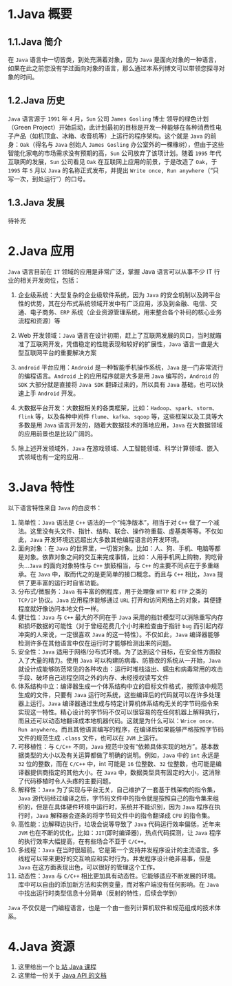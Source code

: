 # 1.Java 概要

## 1.1.Java 简介

在 `Java` 语言中一切皆类，到处充满着对象，因为 `Java` 是面向对象的一种语言，如果在此之前您没有学过面向对象的语言，那么通过本系列博文可以带领您探寻对象的时间。

## 1.2.Java 历史

`Java` 语言源于 `1991` 年 `4` 月，`Sun` 公司 `James Gosling` 博士 领导的绿色计划（Green Project）开始启动，此计划最初的目标是开发一种能够在各种消费性电子产品（如机顶盒、冰箱、收音机等）上运行的程序架构。这个就是 `Java` 的前身：`Oak`（得名与 `Java` 创始人 `James Gosling` 办公室外的一棵橡树），但由于这些智能化家电的市场需求没有预期的高，`Sun` 公司放弃了该项计划。随着 `1995` 年代互联网的发展，`Sun` 公司看见 `Oak` 在互联网上应用的前景，于是改造了 `Oak`，于 `1995` 年 `5` 月以 `Java` 的名称正式发布，并提出 `Write once, Run anywhere`（“只写一次，到处运行”）的口号。

## 1.3.Java 发展

待补充

# 2.Java 应用

`Java` 语言目前在 `IT` 领域的应用是非常广泛，掌握 Java 语言可以从事不少 IT 行业的相关开发岗位，包括：

1. 企业级系统：大型复杂的企业级软件系统，因为 `Java` 的安全机制以及跨平台性的优势，其在分布式系统领域开发中有广泛应用，涉及到金融、电信、交通、电子商务、`ERP` 系统（企业资源管理系统，用来整合各个补码的核心业务流程和资源）等  

2. Web 开发领域：`Java` 语言在设计初期，赶上了互联网发展的风口，当时就瞄准了互联网开发，凭借稳定的性能表现和较好的扩展性，`Java` 语言一直是大型互联网平台的重要解决方案

3. `android` 平台应用：`Android` 是一种智能手机操作系统，`Java` 是一门非常流行的编程语言。`Android` 上的应用程序就是大多是用 `Java` 编写的，`Android` 的 `SDK` 大部分就是直接将 `Java SDK` 翻译过来的，所以具有 `Java` 基础，也可以快速上手 `Android` 开发。

4. 大数据平台开发：大数据相关的各类框架，比如：`Hadoop`、`spark`、`storm`、`flink` 等，以及各种中间件 `flume`、`kafka`、`sqoop` 等，这些框架以及工具等大多数是用 `Java` 语言开发的，随着大数据技术的落地应用，`Java` 在大数据领域的应用前景也是比较广阔的。 

5. 除上述开发领域外，`Java` 在游戏领域、人工智能领域、科学计算领域、嵌入式领域也有一定的应用...

# 3.Java 特性

以下语言特性来自 `Java` 的白皮书：

1. 简单性：`Java` 语法是 `C++` 语法的一个“纯净版本”，相当于对 `C++` 做了一个减法。这里没有头文件、指针、结构、联合、操作符重载、虚基类等等。不仅如此，`Java` 开发环境远远超出大多数其他编程语言的开发环境。  
2. 面向对象：在 `Java` 的世界里，一切皆对象。比如：人、狗、手机、电脑等都是对象。依靠对象之间的交互来完成事情，比如：人用手机网上购物，狗吃骨头...`Java` 的面向对象特性与 `C++` 旗鼓相当，与 `C++` 的主要不同点在于多重继承。在 `Java` 中，取而代之的是更简单的接口概念。而且与 `C++` 相比，`Java` 提供了更丰富的运行时自省功能。  
3. 分布式/微服务：`Java` 有丰富的例程库，用于处理像 `HTTP` 和 `FTP` 之类的 `TCP/IP` 协议。`Java` 应用程序能够通过 `URL` 打开和访问网络上的对象，其便捷程度就好像访问本地文件一样。  
4. 健壮性：`Java` 与 `C++` 最大的不同在于 `Java` 采用的指针模型可以消除重写内存和损坏数据的可能性（对于曾经花费几个小时来检查由于指针 `bug` 而引起内存冲突的人来说，一定很喜欢 `Java` 的这一特性）。不仅如此，`Java` 编译器能够检测许多在其他语言中仅在运行时才能够检测出来的问题。  
5. 安全性：`Java` 适用于网络/分布式环境。为了达到这个目标，在安全性方面投入了大量的精力。使用 `Java` 可以构建防病毒、防篡改的系统从一开始，`Java` 就设计成能够防范常见的各种攻击：运行时堆栈溢出、蠕虫和病毒常用的攻击手段、破坏自己进程空间之外的内存、未经授权读写文件  
6. 体系结构中立：编译器生成一个体系结构中立的目标文件格式，按照该中规范生成的文件，只要有 `Java` 运行时系统，这些编译后的代码就可以在许多处理器上运行。`Java` 编译器通过生成与特定计算机体系结构无关的字节码指令来实现这一特性。精心设计的字节码不仅可以很容易的在任何机器上解释执行，而且还可以动态地翻译成本地机器代码。这就是为什么可以：`Wrice once，Run anywhere`。而且其他语言编写的程序，在编译后如果能够严格按照字节码文件的规范生成 `.class` 文件，也可以在 `JVM` 上运行。 
7. 可移植性：与 `C/C++` 不同，`Java` 规范中没有“依赖具体实现的地方”。基本数据类型的大小以及有关运算都做了明确的说明。例如，`Java` 中的 `int` 永远是 `32` 位的整数，而在 `C/C++` 中，int 可能是 `16` 位整数、`32` 位整数，也可能是编译器提供商指定的其他大小。在 `Java` 中，数据类型具有固定的大小，这消除了代码移植时令人头疼的主要问题。  
8. 解释性：`Java` 为了实现与平台无关，自己维护了一套基于栈架构的指令集，`Java` 源代码经过编译之后，字节码文件中的指令就是按照自己的指令集来组织的，但是在具体硬件环境中运行时，系统并不能识别，因为 `Java` 程序在执行时，`Java` 解释器会逐条的将字节码文件中的指令翻译成 `CPU` 的指令集。  
9. 高性能：边解释边执行，垃圾会说等导致了 `Java` 代码运行效率偏低，近年来 `JVM` 也在不断的优化，比如：`JIT`(即时编译器)，热点代码探测，让 `Java` 程序的执行效率大幅提高，在有些场合不亚于 `C/C++`。  
10. 多线程：`Java` 在当时很超前。它是第一个支持并发程序设计的主流语言。多线程可以带来更好的交互响应和实时行为。并发程序设计绝非易事，但是 `Java` 在这方面表现出色，可以很好的管理这个工作。  
11. 动态性：`Java` 与 `C/C++` 相比更加具有动态性。它能够适应不断发展的环境。库中可以自由的添加新方法和实例变量，而对客户端没有任何影响。在 `Java` 中找出运行时类型信息十分简单（反射的特性，后续会学到）  

`Java` 不仅仅是一门编程语言，也是一个由一些列计算机软件和规范组成的技术体系。

# 4.Java 资源

1.   这里给出一个 [b 站 Java 课程](https://www.bilibili.com/video/BV1Ye411F7Lb?p=40&vd_source=4772b64d7a3cb1873f14bc0153c4de68)
2.   这里给一份关于 [Java API 的文档](https://docs.oracle.com/javase/8/docs/api/index.html)
